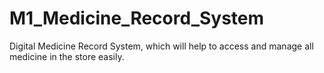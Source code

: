 # M1_Medicine_Record_System
Digital Medicine Record System, which will help to access and manage all medicine in the store easily.
